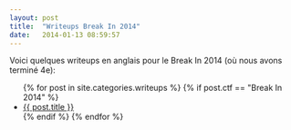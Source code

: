 ```yaml
---
layout: post
title:  "Writeups Break In 2014"
date:   2014-01-13 08:59:57
---
```


<p>
    Voici quelques writeups en anglais pour le Break In 2014 (où nous avons terminé 4e):
</p>
<ul class='posts'>
    {% for post in site.categories.writeups %}
        {% if post.ctf == "Break In 2014" %}
        <li>
          <a href='{{ post.url }}'>{{ post.title }}</a>
        </li>
        {% endif %}
    {% endfor %}
</ul>